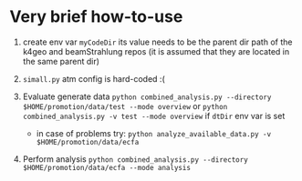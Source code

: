# Very brief how-to-use

1. create env var `myCodeDir`
   its value needs to be the parent dir path of the k4geo and beamStrahlung repos (it is assumed that they are located in the same parent dir)

2. `simall.py`
   atm config is hard-coded :(

3. Evaluate generate data
   `python combined_analysis.py --directory $HOME/promotion/data/test --mode overview`
   or `python combined_analysis.py -v test --mode overview` if `dtDir` env var is set

   - in case of problems try: `python analyze_available_data.py -v $HOME/promotion/data/ecfa`

4. Perform analysis
   `python combined_analysis.py --directory $HOME/promotion/data/ecfa --mode analysis`
